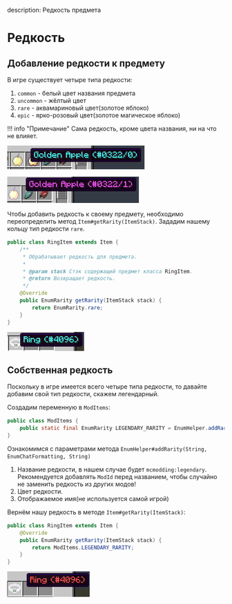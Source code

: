 description: Редкость предмета

# Редкость

## Добавление редкости к предмету

В игре существует четыре типа редкости:

1. `common` - белый цвет названия предмета
2. `uncommon` - жёлтый цвет
3. `rare` - аквамариновый цвет(золотое яблоко)
4. `epic` - ярко-розовый цвет(золотое магическое яблоко)

!!! info "Примечание"
    Сама редкость, кроме цвета названия, ни на что не влияет.

![Золотое яблоко](images/rarity/example_apple.png)

![Золотое магическое яблоко](images/rarity/example_apple_magic.png)

Чтобы добавить редкость к своему предмету, необходимо переопределить метод `Item#getRarity(ItemStack)`. Зададим нашему
кольцу тип редкости `rare`.

```java
public class RingItem extends Item {
    /**
     * Обрабатывает редкость для предмета.
     *
     * @param stack Стэк содержащий предмет класса RingItem.
     * @return Возвращает редкость.
     */
    @Override
    public EnumRarity getRarity(ItemStack stack) {
        return EnumRarity.rare;
    }
}
```

![Кольцо с редкостью](images/rarity/ring_rare.png)

## Собственная редкость

Поскольку в игре имеется всего четыре типа редкости, то давайте добавим свой тип редкости, скажем легендарный.

Создадим переменную в `ModItems`:

```java
public class ModItems {
    public static final EnumRarity LEGENDARY_RARITY = EnumHelper.addRarity("mcmodding:legendary", EnumChatFormatting.RED, "Legendary");
}
```

Ознакомимся с параметрами метода `EnumHelper#addRarity(String, EnumChatFormatting, String)`

1. Название редкости, в нашем случае будет `mcmodding:legendary`. Рекомендуется добавлять `ModId` перед названием, чтобы случайно не заменить редкость из других модов!
2. Цвет редкости.
3. Отображаемое имя(не используется самой игрой)

Вернём нашу редкость в методе `Item#getRarity(ItemStack)`:

```java
public class RingItem extends Item {
    @Override
    public EnumRarity getRarity(ItemStack stack) {
        return ModItems.LEGENDARY_RARITY;
    }
}
```

![Кольцо с легендарной редкостью](images/rarity/ring_legendary.png)